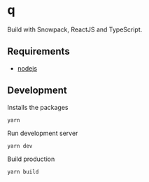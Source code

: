 # q

Build with Snowpack, ReactJS and TypeScript.

## Requirements

- [nodejs](https://nodejs.dev)

## Development

Installs the packages

```
yarn
```

Run development server

```
yarn dev
```

Build production

```
yarn build
```
